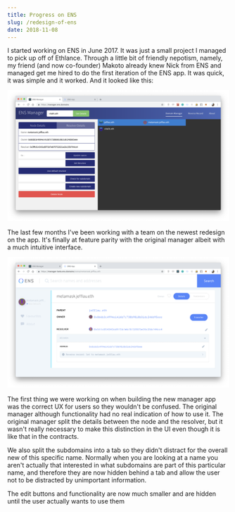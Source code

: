 ```yaml
---
title: Progress on ENS
slug: /redesign-of-ens
date: 2018-11-08
---
```


I started working on ENS in June 2017. It was just a small project I managed to pick up off of Ethlance. Through a little bit of friendly nepotism, namely, my friend (and now co-founder) Makoto already knew Nick from ENS and managed get me hired to do the first iteration of the ENS app. It was quick, it was simple and it worked. And it looked like this:

![Old manager](old-ens-manager.png)

The last few months I've been working with a team on the newest redesign on the app. It's finally at feature parity with the original manager albeit with a much intuitive interface.

![New manager](new-ens-manager.png)

The first thing we were working on when building the new manager app was the correct UX for users so they wouldn't be confused. The original manager although functionality had no real indication of how to use it. The original manager split the details between the node and the resolver, but it wasn't really necessary to make this distinction in the UI even though it is like that in the contracts.

We also split the subdomains into a tab so they didn't distract for the overall new of this specific name. Normally when you are looking at a name you aren't actually that interested in what subdomains are part of this particular name, and therefore they are now hidden behind a tab and allow the user not to be distracted by unimportant information.

The edit buttons and functionality are now much smaller and are hidden until the user actually wants to use them
